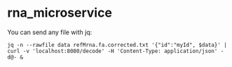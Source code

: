 # rna_microservice

You can send any file with jq:
```
jq -n --rawfile data refMrna.fa.corrected.txt '{"id":"myId", $data}' | curl -v 'localhost:8080/decode' -H 'Content-Type: application/json' -d@- &
```